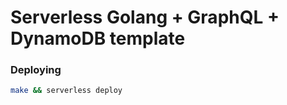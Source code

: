 # Serverless Golang + GraphQL + DynamoDB template

### Deploying
```sh
make && serverless deploy
```


